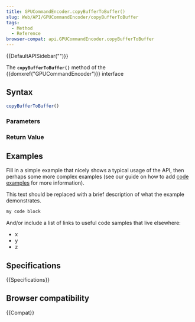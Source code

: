 ```yaml
---
title: GPUCommandEncoder.copyBufferToBuffer()
slug: Web/API/GPUCommandEncoder/copyBufferToBuffer
tags:
  - Method
  - Reference
browser-compat: api.GPUCommandEncoder.copyBufferToBuffer
---
```

{{DefaultAPISidebar("")}}

The **`copyBufferToBuffer()`** method of the {{domxref("GPUCommandEncoder")}} interface 

## Syntax

```js
copyBufferToBuffer()
```

### Parameters



### Return Value



## Examples

Fill in a simple example that nicely shows a typical usage of the API, then perhaps some more complex examples (see our guide on how to add [code examples](/en-US/docs/MDN/Contribute/Structures/Code_examples) for more information).

This text should be replaced with a brief description of what the example demonstrates.

```js
my code block
```

And/or include a list of links to useful code samples that live elsewhere:

*   x
*   y
*   z

## Specifications

{{Specifications}}

## Browser compatibility

{{Compat}}

